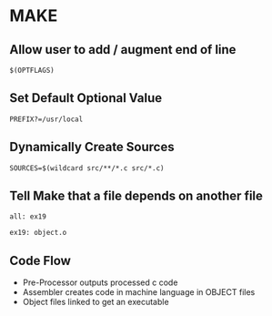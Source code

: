 # MAKE

## Allow user to add / augment end of line
`$(OPTFLAGS)`

## Set Default Optional Value
`PREFIX?=/usr/local`

## Dynamically Create Sources
`SOURCES=$(wildcard src/**/*.c src/*.c)`

## Tell Make that a file depends on another file
```
all: ex19

ex19: object.o
```

## Code Flow
- Pre-Processor outputs processed c code
- Assembler creates code in machine language in OBJECT files
- Object files linked to get an executable
